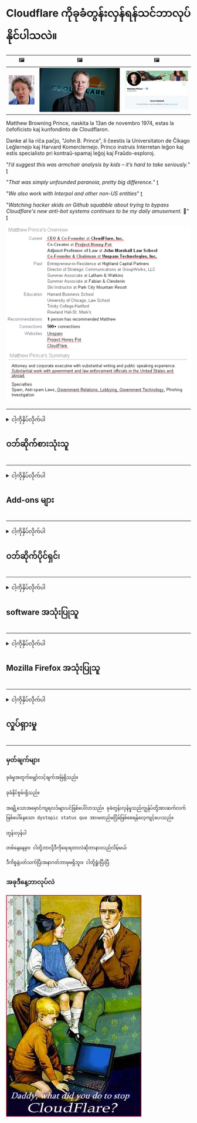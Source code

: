 # Cloudflare ကိုခုခံတွန်းလှန်ရန်သင်ဘာလုပ်နိုင်ပါသလဲ။

| 🖼 | 🖼 | 🖼 |
| --- | --- | --- |
| ![](../image/matthew_prince_teen.jpg) | ![](../image/matthew_prince.jpg) | ![](../image/blockedbymatthewprince.jpg) |


Matthew Browning Prince, naskita la 13an de novembro 1974, estas la ĉefoficisto kaj kunfondinto de Cloudflaron.

Danke al lia riĉa paĉjo, "John B. Prince", li ĉeestis la Universitaton de Ĉikago Leĝlernejo kaj Harvard Komerclernejo.
Princo instruis Interretan leĝon kaj estis specialisto pri kontraŭ-spamaj leĝoj kaj Fraŭdo-esploroj.


"*I’d suggest this was armchair analysis by kids – it’s hard to take seriously.*" [t](https://www.theguardian.com/technology/2015/nov/19/cloudflare-accused-by-anonymous-helping-isis)

"*That was simply unfounded paranoia, pretty big difference.*"  [t](https://twitter.com/xxdesmus/status/992757936123359233)

"*We also work with Interpol and other non-US entities*" [t](https://twitter.com/eastdakota/status/1203028504184360960)

"*Watching hacker skids on Github squabble about trying to bypass Cloudflare's new anti-bot systems continues to be my daily amusement.* 🍿" [t](https://twitter.com/eastdakota/status/1273277839102656515)


![](../image/whoismp.jpg)

---


<details>
<summary>ငါ့ကိုနှိပ်လိုက်ပါ

## ဝဘ်ဆိုက်စားသုံးသူ
</summary>


- သင်ကြိုက်နှစ်သက်သောဝက်ဘ်ဆိုက်သည် Cloudflare ကိုအသုံးပြုနေသည်ဆိုလျှင် Cloudflare ကိုမသုံးရန်ပြောပါ။
  - Facebook၊ Reddit, Twitter (သို့) Mastodon တို့လိုလူမှုမီဒီယာတွေမှာထူးခြားမှုမရှိပါဘူး။ [လုပ်ဆောင်ချက်များသည် hashtag များထက်ပိုမိုများသည်။](https://twitter.com/phyzonloop/status/1274132092490862594)
  - သင်အသုံး ၀ င်လိုလျှင်ဝက်ဘ်ဆိုက်ပိုင်ရှင်နှင့်ဆက်သွယ်ပါ။

[Cloudflare ကဆိုသည်](https://github.com/Eloston/ungoogled-chromium/issues/783):
```
သင်၏ပြexperienceနာနှင့်ကြုံတွေ့ရသောတိကျသော ၀ န်ဆောင်မှုများ (သို့) သင်၏အတွေ့အကြုံများကိုမျှဝေရန်အတွက်တိကျသော ၀ န်ဆောင်မှုများသို့မဟုတ် ၀ က်ဘ်ဆိုက်များအတွက်အုပ်ချုပ်ရေးမှူးများထံဆက်သွယ်ပါ။
```

[သင်မတောင်းခံပါက ၀ က်ဘ်ဆိုက်ပိုင်ရှင်သည်ဤပြthisနာကိုမည်သည့်အခါကမျှမသိပါ။](../PEOPLE.md)

![](../image/liberapay.jpg)

[အောင်မြင်သောဥပမာ](https://counterpartytalk.org/t/turn-off-cloudflare-on-counterparty-co-plz/164/5).<br>
မင်းမှာပြaနာရှိလား။ [ယခုအသံလွှင့်ပါ။](https://github.com/maraoz/maraoz.github.io/issues/1) အောက်ကဥပမာ။

```
သင်ကော်ပိုရိတ်ဆင်ဆာဖြတ်တောက်မှုနှင့်အစုလိုက်အပြုံလိုက်စောင့်ကြည့်ခြင်းကိုသာကူညီနေသည်
https://git.sdf.org/deCloudflare/cloudflare-tor/src/branch/master/README.md
```

```
သင်၏ဝဘ်ဆိုက်သည်ကိုယ်ရေးကိုယ်တာကိုချိုးဖောက်သောပုဂ္ဂလိကပိုင်ခြံရံထားသော CloudFlare တွင်ရှိသည်။
https://git.sdf.org/deCloudflare/cloudflare-tor/
```

- ၀ က်ဘ်ဆိုက်၏သီးသန့်တည်ရှိမှုမူဝါဒကိုဖတ်ရန်အချိန်ယူပါ။
  - အကယ်၍ ၀ က်ဘ်ဆိုက်သည် Cloudflare ၏နောက်တွင်ရှိလျှင်သို့မဟုတ် ၀ က်ဘ်ဆိုဒ်သည် Cloudflare နှင့်ချိတ်ဆက်ထားသောဝန်ဆောင်မှုများကိုအသုံးပြုနေသည်။

Cloudflare ဆိုသည်မှာမည်သည့်အရာဖြစ်ကြောင်းရှင်းပြပြီးသင်၏အချက်အလက်များကို Cloudflare နှင့်မျှဝေရန်ခွင့်ပြုချက်တောင်းရန်လိုအပ်သည်။ ထိုသို့ပြုလုပ်ရန်ပျက်ကွက်ပါကယုံကြည်မှုကိုချိုးဖောက်ရာရောက်သည့် ၀ က်ဘ်ဆိုက်အားရှောင်ရှားသင့်သည်။

[လက်ခံနိုင်သောသီးသန့်တည်ရှိမှုမူဝါဒဥပမာသည်ဤနေရာတွင်ဖြစ်သည်](https://archive.is/bDlTz) ("Subprocessors" > "Entity Name")

```
သင်၏ privacy မူဝါဒကိုကျွန်ုပ်ဖတ်ပြီး Cloudflare ဟူသောစကားလုံးကိုကျွန်ုပ်မတွေ့ပါ။
ကျွန်ုပ်သည်ကျွန်ုပ်၏အချက်အလက်များကို Cloudflare သို့ဆက်လက်ဆက်လက်ပေးပို့မည်ဆိုပါကသင့်အားအချက်အလက်များကိုမျှဝေရန်ကျွန်ုပ်ငြင်းဆိုပါသည်။
https://git.sdf.org/deCloudflare/cloudflare-tor/
```

ဤသည်မှာ Cloudflare ဟူသောစကားလုံးမရှိသောသီးသန့်တည်ရှိမှုမူဝါဒ၏ဥပမာတစ်ခုဖြစ်သည်။
[Liberland Jobs](https://archive.is/daKIr) [privacy policy](https://docsend.com/view/feiwyte):

![](../image/cfwontobey.jpg)

Cloudflare တွင်ကိုယ်ပိုင်သီးသန့်တည်ရှိမှုမူဝါဒရှိသည်။
[Cloudflare သည် doxxing များကိုနှစ်သက်သည်။](https://www.reddit.com/r/GamerGhazi/comments/2s64fe/be_wary_reporting_to_cloudflare/)

ဝက်ဘ်ဆိုက်ရဲ့ signup ပုံစံအတွက်နမူနာကောင်းတစ်ခု။
AFAIK, ၀ ဘ်ဆိုဒ်သုညပြုသည်။ သူတို့ကိုသင်ယုံမှာလား။

```
“ Sign up for XYZ” ကိုနှိပ်ခြင်းဖြင့်ကျွန်ုပ်တို့၏ ၀ န်ဆောင်မှုစည်းမျဉ်းများနှင့် privacy ဖော်ပြချက်ကိုသင်သဘောတူသည်။
သင်၏အချက်အလက်များကို Cloudflare နှင့်မျှဝေရန်လည်းသဘောတူပြီး Cloudflare ၏ privacy ဖော်ပြချက်ကိုလည်းသဘောတူသည်။
Cloudflare သည်သင်၏သတင်းအချက်အလက်များကိုယိုစိမ့်စေခြင်းသို့မဟုတ်ကျွန်ုပ်တို့၏ဆာဗာများသို့ဆက်သွယ်ခွင့်ပြုခြင်းမပြုလျှင်၎င်းသည်ကျွန်ုပ်တို့၏အမှားမဟုတ်ပါ။ [*]

[ ဆိုင်းအပ် ] [ ကျွန်တော်သဘောမတူပါ ]
```
[*] [PEOPLE.md](../PEOPLE.md)


- သူတို့ရဲ့ဝန်ဆောင်မှုကိုအသုံးမပြုဖို့ကြိုးစားပါ။ သင် Cloudflare အားဖြင့်ကြည့်ရှုနေကြောင်းသတိရပါ။
  - ["I'm in your TLS, sniffin' your passworz"](../image/iminurtls.jpg)

- အခြားဝဘ်ဆိုက်ကိုရှာပါ။ အင်တာနက်ပေါ်တွင်အခြားနည်းလမ်းများနှင့်အခွင့်အလမ်းများရှိသည်။

- သင်၏မိတ်ဆွေများကို Tor ကိုနေ့စဉ်အသုံးပြုရန်စည်းရုံးပါ။
  - အမည်ဝှက်ခြင်းသည်ပွင့်လင်းသောအင်တာနက်၏စံဖြစ်သင့်သည်။
  - [Tor စီမံကိန်းသည်ဤစီမံကိန်းကိုမနှစ်သက်ကြောင်းသတိပြုပါ။](../HISTORY.md)

</details>

------

<details>
<summary>ငါ့ကိုနှိပ်လိုက်ပါ

## Add-ons များ
</summary>

- သင်၏ browser သည် Firefox၊ Tor Browser သို့မဟုတ် Ungoogled Chromium ဖြစ်ပါကအောက်ဖော်ပြပါ add-ons များအနက်တစ်ခုကိုအသုံးပြုပါ။
  - အခြား add-on အသစ်တစ်ခုကိုသင်ထည့်လိုလျှင်၎င်းကို ဦး စွာမေးမြန်းပါ။


| နာမည် | Developer | ပံ့ပိုးမှု | ပိတ်ဆို့နိုင်သည် | ကြေငြာနိုင် | Chrome |
| -------- | -------- | -------- | -------- | -------- | -------- |
| [Bloku Cloudflaron MITM-Atakon](../subfiles/about.bcma.md) | #Addon | [ ? ](README.md) | **ဟုတ်တယ်**     | **ဟုတ်တယ်**     |  **ဟုတ်တယ်** |
| [Ĉu ligoj estas vundeblaj al MITM-atako?](../subfiles/about.ismm.md) | #Addon | [ ? ](README.md) | မဟုတ်ဘူး     | **ဟုတ်တယ်**     |  **ဟုတ်တယ်** |
| [Ĉu ĉi tiuj ligoj blokos Tor-uzanton?](../subfiles/about.isat.md) | #Addon | [ ? ](README.md) | မဟုတ်ဘူး     | **ဟုတ်တယ်**     |  **ဟုတ်တယ်** |
| [Block Cloudflare MITM Attack](https://trac.torproject.org/projects/tor/attachment/ticket/24351/block_cloudflare_mitm_attack-1.0.14.1-an%2Bfx.xpi)<br>[**DELETED BY TOR PROJECT**](../HISTORY.md) | nullius | [ ? ](tool/block_cloudflare_mitm_fx), [Link](README.md) | **ဟုတ်တယ်**     | **ဟုတ်တယ်**     |  မဟုတ်ဘူး |
| [TPRB](http://34ahehcli3epmhbu2wbl6kw6zdfl74iyc4vg3ja4xwhhst332z3knkyd.onion/) | Sw | [ ? ](http://34ahehcli3epmhbu2wbl6kw6zdfl74iyc4vg3ja4xwhhst332z3knkyd.onion/) | **ဟုတ်တယ်**     | **ဟုတ်တယ်**     |  မဟုတ်ဘူး |
| [Detect Cloudflare](https://addons.mozilla.org/en-US/firefox/addon/detect-cloudflare/) | Frank Otto | [ ? ](https://github.com/traktofon/cf-detect) | မဟုတ်ဘူး     | **ဟုတ်တယ်**     |  မဟုတ်ဘူး |
| [True Sight](https://addons.mozilla.org/en-US/firefox/addon/detect-cloudflare-plus/) | claustromaniac | [ ? ](https://github.com/claustromaniac/detect-cloudflare-plus) | မဟုတ်ဘူး     | **ဟုတ်တယ်**     |  မဟုတ်ဘူး |
| [Which Cloudflare datacenter am I visiting?](https://addons.mozilla.org/en-US/firefox/addon/cf-pop/) | 依云 | [ ? ](https://github.com/lilydjwg/cf-pop) | မဟုတ်ဘူး     | **ဟုတ်တယ်**     |  မဟုတ်ဘူး |


- "Decentraleyes" သည် "CDNJS (Cloudflare)" နှင့်ဆက်သွယ်မှုကိုရပ်တန့်နိုင်သည်။
  - ၎င်းသည်တောင်းဆိုမှုများစွာကိုကွန်ရက်များသို့မရောက်ရှိခြင်းကိုတားဆီးပေးပြီးဝက်ဘ်ဆိုက်များကိုချိုးဖောက်ခြင်းမှတားဆီးရန်ဒေသခံဖိုင်များကိုဆောင်ရွက်သည်။
  - တည်ဆောက်သူကပြန်လည်ဖြေကြားခဲ့သည်: "[very concerning indeed](https://github.com/Synzvato/decentraleyes/issues/236#issuecomment-352049501)", "[widespread usage severely centralizes the web](https://github.com/Synzvato/decentraleyes/issues/251#issuecomment-366752049)"

- [Cloudflare လက်မှတ်ကိုသင်၏ Certificate Authority (CA) မှလည်းဖယ်ရှားနိုင်သည်။](https://www.ssl.com/how-to/remove-root-certificate-firefox/)

</details>

------

<details>
<summary>ငါ့ကိုနှိပ်လိုက်ပါ

## ဝဘ်ဆိုက်ပိုင်ရှင်၊
</summary>


![](../image/word_cloudflarefree.jpg)

- Cloudflare ဖြေရှင်းချက် Period ကိုမသုံးပါနှင့်။
  - သင်, ထက်ပိုကောင်းတဲ့လုပ်နိုင်, ဟုတ်သလော [Cloudflare မှာယူမှုများ၊ အစီအစဉ်များ၊ ဒိုမိန်းများသို့မဟုတ်အကောင့်များကိုမည်သို့ဖယ်ရှားရမည်နည်း။](https://support.cloudflare.com/hc/en-us/articles/200167776-Removing-subscriptions-plans-domains-or-accounts)

| 🖼 | 🖼 |
| --- | --- |
| ![](../image/htmlalertcloudflare.jpg) | ![](../image/htmlalertcloudflare2.jpg) |

- ဖောက်သည်များထပ်လိုချင်ပါသလား။ ဘာလုပ်ရမှန်းမသိဘူး အရိပ်အမြွက်သည် "အထက်မျဉ်း" ဖြစ်သည်။
  - [မင်္ဂလာပါ၊ သင်သည်သင်၏ပုဂ္ဂိုလ်ရေးလုံခြုံမှုကိုအလေးအနက်ထားသည်ဟုသင်ရေးသားခဲ့သော်လည်းကျွန်ုပ်သည် "Error 403 Forbidden Anonymous Proxy Not Allowed" ရရှိခဲ့သည်။](https://it.slashdot.org/story/19/02/19/0033255/stop-saying-we-take-your-privacy-and-security-seriously) ဘာလို့ Tor or VPN ကိုဘာကြောင့်ပိတ်ဆို့တာလဲ [အဘယ်ကြောင့်သင်ယာယီအီးမေးလ်များကိုပိတ်ဆို့ထားသနည်း](http://nomdjgwjvyvlvmkolbyp3rocn2ld7fnlidlt2jjyotn3qqsvzs2gmuyd.onion/mail/)

![](../image/anonexist.jpg)

- Cloudflare ကိုအသုံးပြုခြင်းသည်ပြတ်တောက်မှုအတွက်အခွင့်အလမ်းများကိုတိုးပွားစေသည်။ သင်၏ဆာဗာပိတ်ထားခြင်းသို့မဟုတ် Cloudflare ပိတ်ထားပါက website ည့်သည်များသည်သင်၏ဝက်ဘ်ဆိုက်ကိုဝင်ရောက်ကြည့်ရှုနိုင်မည်မဟုတ်ပါ
  - [Cloudflare ဟာဘယ်တော့မှမဆင်းဘူးလို့သင်ထင်ခဲ့တာလား](https://www.ibtimes.com/cloudflare-down-not-working-sites-producing-504-gateway-timeout-errors-2618008) [Another](https://twitter.com/Jedduff/status/1097875615997399040) [sample](https://twitter.com/search?f=tweets&vertical=default&q=Cloudflare%20is%20having%20problems). [Need more](../PEOPLE.md)?

![](../image/cloudflareinternalerror.jpg)

- Cloudflare ကို အသုံးပြု၍ သင်၏ "API ၀ န်ဆောင်မှု"၊ "ဆော့ဖ်ဝဲအပ်ဒိတ်ဆာဗာ" သို့မဟုတ် "RSS feed" ကိုအသုံးပြုခြင်းသည်သင်၏ဖောက်သည်ကိုထိခိုက်နစ်နာစေသည်။ ဖောက်သည်တစ်ယောက်ကမင်းကိုခေါ်ပြီး "မင်းရဲ့ API ကိုငါမသုံးနိုင်တော့ဘူး" လို့ပြောတယ်၊ ဘာဖြစ်နေလဲဆိုတာမင်းမသိဘူး။ Cloudflare သည်သင်၏ဖောက်သည်အားတိတ်တဆိတ်ပိတ်ဆို့နိုင်သည်။ ဒါကိုအဆင်ပြေတယ်လို့ထင်လား
  - RSS reader client နှင့် RSS reader online service များစွာရှိသည်။ လူတွေကိုစာရင်းသွင်းခွင့်မပြုရင်ဘာကြောင့် RSS Feed ကိုထုတ်ဝေနေတာလဲ။

![](../image/rssfeedovercf.jpg)

- HTTPS အသိအမှတ်ပြုလက်မှတ်လိုအပ်ပါသလား။ "Let's Encrypt" ကိုသုံးပါသို့မဟုတ် CA ကုမ္ပဏီမှဝယ်ပါ။

- DNS server လိုအပ်ပါသလား သင်၏ကိုယ်ပိုင်ဆာဗာကိုတပ်ဆင်။ မရပါ။ သူတို့ကော: [Hurricane Electric Free DNS](https://dns.he.net/), [Dyn.com](https://dyn.com/dns/), [1984 Hosting](https://www.1984hosting.com/), [Afraid.Org (အကယ်၍ သင် TOR ကိုအသုံးပြုပါကသင့်အကောင့်အားအုပ်ချုပ်သူမှဖျက်ပစ်ပါ)](https://freedns.afraid.org/)

- ဝန်ဆောင်မှုကိုရှာဖွေနေပါသလား။ အခမဲ့လား။ သူတို့ကော: [Onion Service](http://vww6ybal4bd7szmgncyruucpgfkqahzddi37ktceo3ah7ngmcopnpyyd.onion/en/security/network-security/tor/onionservices-best-practices), [Free Web Hosting Area](https://freewha.com/), [Autistici/Inventati Web Site Hosting](https://www.autinv5q6en4gpf4.onion/services/website), [Github Pages](https://pages.github.com/), [Surge](https://surge.sh/)
  - [Cloudflare မှအခြားရွေးချယ်စရာများ](../subfiles/cloudflare-alternatives.md)

- သင် "cloudflare-ipfs.com" ကိုအသုံးပြုနေပါသလား။ [Cloudflare IPFS မကောင်းဘူးဆိုတာသိလား။](../PEOPLE.md)

- သင်၏ဆာဗာတွင် OWASP နှင့် Fail2Ban ကဲ့သို့သော Web Application Firewall ကိုသွင်းပြီး၎င်းကိုစနစ်တကျ configure လုပ်ပါ။
  - Tor ကိုပိတ်ဆို့ခြင်းသည်အဖြေမဟုတ်ပါ။ သေးငယ်တဲ့မကောင်းတဲ့သုံးစွဲသူများအတွက်လူတိုင်းကိုအပြစ်မတင်ပါနှင့်။

- "Cloudflare Warp" အသုံးပြုသူများကိုသင့်ဝက်ဘ်ဆိုက်ကိုဝင်ရောက်ကြည့်ရှုခြင်းမှပိတ်ဆို့ခြင်းသို့မဟုတ်ပိတ်ဆို့ခြင်း။ တတ်နိုင်လျှင်အကြောင်းပြချက်တစ်ခုပေးပါ။

> အိုင်ပီစာရင်း: "[Cloudflare ရဲ့လက်ရှိအိုင်ပီပ္ပံ](cloudflare_inc/)"

> A: သူတို့ကိုပိတ်ပင်ပါ

```
server {
...
deny 173.245.48.0/20;
deny 103.21.244.0/22;
deny 103.22.200.0/22;
deny 103.31.4.0/22;
deny 141.101.64.0/18;
deny 108.162.192.0/18;
deny 190.93.240.0/20;
deny 188.114.96.0/20;
deny 197.234.240.0/22;
deny 198.41.128.0/17;
deny 162.158.0.0/15;
deny 104.16.0.0/12;
deny 172.64.0.0/13;
deny 131.0.72.0/22;
deny 2400:cb00::/32;
deny 2606:4700::/32;
deny 2803:f800::/32;
deny 2405:b500::/32;
deny 2405:8100::/32;
deny 2a06:98c0::/29;
deny 2c0f:f248::/32;
...
}
```

> B: သတိပေးစာမျက်နှာသို့ redirect

```
http {
...
geo $iscf {
default 0;
173.245.48.0/20 1;
103.21.244.0/22 1;
103.22.200.0/22 1;
103.31.4.0/22 1;
141.101.64.0/18 1;
108.162.192.0/18 1;
190.93.240.0/20 1;
188.114.96.0/20 1;
197.234.240.0/22 1;
198.41.128.0/17 1;
162.158.0.0/15 1;
104.16.0.0/12 1;
172.64.0.0/13 1;
131.0.72.0/22 1;
2400:cb00::/32 1;
2606:4700::/32 1;
2803:f800::/32 1;
2405:b500::/32 1;
2405:8100::/32 1;
2a06:98c0::/29 1;
2c0f:f248::/32 1;
}
...
}

server {
...
if ($iscf) {rewrite ^ https://example.com/cfwsorry.php;}
...
}

<?php
header('HTTP/1.1 406 Not Acceptable');
echo <<<CLOUDFLARED
Thank you for visiting ourwebsite.com!<br />
We are sorry, but we can't serve you because your connection is being intercepted by Cloudflare.<br />
Please read https://git.sdf.org/deCloudflare/cloudflare-tor for more information.<br />
CLOUDFLARED;
die();
```

- သင်လွတ်လပ်ခွင့်ကိုယုံကြည်ပြီးအမည်မသိအသုံးပြုသူများကိုကြိုဆိုပါက Tor Onion Service or I2P insite ကိုပြင်ဆင်ပါ။

- အခြား Clearnet / Tor dual ဝက်ဘ်ဆိုက်အော်ပရေတာများထံမှအကြံဥာဏ်တောင်းခံပြီးအမည်မသိသောမိတ်ဆွေများကိုဖွဲ့ပါ။

</details>

------

<details>
<summary>ငါ့ကိုနှိပ်လိုက်ပါ

## software အသုံးပြုသူ
</summary>


- Discord သည် CloudFlare ကိုအသုံးပြုသည်။ အခြားနည်းလမ်းများ? ကျွန်ုပ်တို့အကြံပြုပါသည် [**Briar** (Android)](https://f-droid.org/en/packages/org.briarproject.briar.android/), [Ricochet (PC)](https://ricochet.im/), [Tox + Tor (Android/PC)](https://tox.chat/download.html)
  - Briar တွင် Tor daemon ပါဝင်သောကြောင့် Orbot ကိုသင်တပ်ဆင်ရန်မလိုအပ်ပါ။
  - Qwtch developer များ၊ Open Privacy သည် stop_cloudflare ပရောဂျက်ကိုသူတို့၏ git ဝန်ဆောင်မှုမှအသိပေးခြင်းမရှိဘဲဖျက်ပစ်ခဲ့သည်။

- အကယ်၍ သင်သည် Debian GNU / Linux သို့မဟုတ်အခြားဆင်းသက်လာသူများကိုအသုံးပြုပါကစာရင်းသွင်းပါ: [bug #831835](https://bugs.debian.org/cgi-bin/bugreport.cgi?bug=831835). အကယ်၍ သင်တတ်နိုင်လျှင် patch ကိုအတည်ပြုရန်နှင့်၎င်းကိုလက်ခံသင့်မသင့်ကိုမှန်ကန်သောကောက်ချက်ချရန်ကူညီသူကိုကူညီပါ။

- အမြဲတမ်းဤဘရောင်ဇာကိုအကြံပြုပါသည်။

| နာမည် | Developer | ပံ့ပိုးမှု | မှတ်ချက် |
| -------- | -------- | -------- | -------- |
| [Ungoogled-Chromium](https://ungoogled-software.github.io/ungoogled-chromium-binaries/) | Eloston | [ ? ](https://github.com/Eloston/ungoogled-chromium) | PC (Win, Mac, Linux)  _!Tor_ |
| [Bromite](https://www.bromite.org/fdroid) | Bromite | [ ? ](https://github.com/bromite/bromite/issues) | Android  _!Tor_ |
| [Tor Browser](https://www.torproject.org/download/) | Tor Project | [ ? ](https://support.torproject.org/) | PC (Win, Mac, Linux)  _Tor_|
| [Tor Browser Android](https://www.torproject.org/download/) | Tor Project | [ ? ](https://support.torproject.org/) | Android  _Tor_|
| [Onion Browser](https://itunes.apple.com/us/app/onion-browser/id519296448?mt=8) | Mike Tigas | [ ? ](https://github.com/OnionBrowser/OnionBrowser/issues) | Apple iOS  _Tor_|
| [GNU/Icecat](https://www.gnu.org/software/gnuzilla/) | GNU | [ ? ](https://www.gnu.org/software/gnuzilla/) | PC (Linux) |
| [IceCatMobile](https://f-droid.org/en/packages/org.gnu.icecat/) | GNU | [ ? ](https://lists.gnu.org/mailman/listinfo/bug-gnuzilla) | Android |
| [Iridium Browser](https://iridiumbrowser.de/about/) | Iridium | [ ? ](https://github.com/iridium-browser/iridium-browser/) | PC (Win, Mac, Linux, OpenBSD) |


အခြားဆော့ (ဖ်) ဝဲ၏ privacy သည်မပြည့်စုံပါ။ ဆိုလိုသည်မှာ Tor browser သည် "ပြီးပြည့်စုံသည်" ဟုမဆိုလိုပါ။
အင်တာနက်နှင့်နည်းပညာတွင် ၁၀၀% လုံခြုံမှုမရှိ၊ ၁၀၀% ပုဂ္ဂလိကပိုင်မရှိပါ။

- Tor ကိုအသုံးမပြုလိုပါသလား? Tor daemon ဖြင့်မည်သည့် browser ကိုမဆိုအသုံးပြုနိုင်သည်။
  - [သတိပြုရမည်မှာ Tor စီမံကိန်းသည်ဤသို့မနှစ်သက်ပါ။](https://support.torproject.org/tbb/tbb-9/) အကယ်၍ သင်နိုင်လျှင် Tor Browser ကိုသုံးပါ။
- [Chromium ကို Tor နှင့်မည်သို့အသုံးပြုရမည်](../subfiles/chromium_tor.md)


အခြားဆော့ (ဖ်) ဝဲ၏ privacy အကြောင်းပြောဆိုကြပါစို့။

- [အကယ်၍ သင်အမှန်တကယ် Firefox ကိုအသုံးပြုရန်လိုအပ်ပါက "Firefox ESR" ကိုရွေးပါ။](https://www.mozilla.org/en-US/firefox/organizations/)
  - [Firefox - စပိုင်ဝဲစောင့်ကြည့်ရေးအဖွဲ့](https://spyware.neocities.org/articles/firefox.html)
  - [လွတ်လပ်စွာပြောဆိုခွင့်ကိုတားမြစ်သည်၊ လွတ်လပ်စွာပြောဆိုခွင့်ကိုတားမြစ်သည်](https://web.archive.org/web/20200423010026/https://reclaimthenet.org/firefox-rejects-free-speech-bans-free-speech-commenting-plugin-dissenter-from-its-extensions-gallery/)
  - ["100+ downvotes ။ ဆော့ဖ်ဝဲကုမ္ပဏီတစ်ခုကိုကပ်ရန်တောင်းဆိုခြင်းသည်ပုံရသည် ... ဆော့ဖ်ဝဲသည်ဤမျှလောက်များလွန်းနေသည်။"](https://old.reddit.com/r/firefox/comments/gutdiw/weve_got_work_to_do_the_mozilla_blog/fslbbb6/)
  - [ဘာလို့လဲဆိုတော့ Firefox ကကျွန်တော့် URL bar မှာကမကထပြုထားတဲ့ link တွေကိုဘာကြောင့်ပြတာလဲ။](https://www.reddit.com/r/firefox/comments/jybx2w/uh_why_is_firefox_showing_me_sponsored_links_in/)
  - [Mozilla - စာတန်လူ့ဇာတိ](https://digdeeper.neocities.org/ghost/mozilla.html)

- [သတိရပါ၊ Mozilla သည် Cloudflare ဝန်ဆောင်မှုကိုအသုံးပြုနေသည်။](https://www.robtex.com/dns-lookup/www.mozilla.org) [သူတို့ဟာထုတ်ကုန်မှာ Cloudflare ရဲ့ DNS ၀ န်ဆောင်မှုကိုသုံးနေတယ်။](https://www.theregister.co.uk/2018/03/21/mozilla_testing_dns_encryption/)

- [Mozilla ကဒီလက်မှတ်ကိုတရားဝင်ငြင်းပယ်လိုက်သည်](https://bugzilla.mozilla.org/show_bug.cgi?id=1426618)

- [Firefox Focus ဟာဟာသတစ်ခုပါ။](https://github.com/mozilla-mobile/focus-android/issues/1743) [သူတို့ကဆက်သွယ်ရေးစနစ်ကိုပိတ်လိုက်မယ်လို့ကတိပေးခဲ့တယ်။](https://github.com/mozilla-mobile/focus-android/issues/4210)

- [PaleMoon / Basilisk developer သည် Cloudflare ကိုနှစ်သက်သည်။](https://github.com/mozilla-mobile/focus-android/issues/1743#issuecomment-345993097)
  - [Pale Moon's Archive Server သည် Malware များကို ၁၈ လကြာအောင်ဖြန့်ဖြူးခဲ့သည်](https://www.reddit.com/r/privacytoolsIO/comments/cc808y/pale_moons_archive_server_hacked_and_spread/)
  - သူသည် Tor အသုံးပြုသူများကိုမုန်းသည် - "[၎င်းသည် Tor ကိုဆန့်ကျင်ဘက်ဖြစ်စေပါစေ။ ဆိုဒ်အများစုသည် Tor ကိုအလွဲသုံးစားပြုမှုမြင့်မားစွာထည့်သွင်းစဉ်းစားရန်ရန်ပြုသင့်သည်။](https://github.com/yacy/yacy_search_server/issues/314#issuecomment-565932097)"

- [Waterfox တွင်ပြင်းထန်သော "ဖုန်းများပြproblemနာ" ရှိသည်](https://spyware.neocities.org/articles/waterfox.html)

- [Google Chrome ဟာ Spyware တစ်ခုပါ။](https://www.gnu.org/proprietary/malware-google.en.html)
  - [ဂူဂဲလ်ကသင်၏လုပ်ဆောင်မှုကိုမှတ်တမ်းတင်သည်။](https://spyware.neocities.org/articles/chrome.html)

- [SRWare Iron သည်ဖုန်းများစွာကိုအိမ်ဆက်သွယ်မှုပြုလုပ်သည်။](https://spyware.neocities.org/articles/iron.html) ၎င်းသည် google ဒိုမိန်းများနှင့်လည်းချိတ်ဆက်နိုင်သည်။

- [Brave Browser သည်ဖေ့စ်ဘွတ်ခ် / တွစ်တာ tracker များစာရင်းဖြစ်သည်။](https://www.bleepingcomputer.com/news/security/facebook-twitter-trackers-whitelisted-by-brave-browser/)
  - [ဒီနေရာမှာပြissuesနာများပိုပါတယ်။](https://spyware.neocities.org/articles/brave.html)
  - [binance Affiliate ID ကို](https://twitter.com/cryptonator1337/status/1269594587716374528)

- [မိုက်ခရိုဆော့ဖ် Edge က Facebook ကိုသုံးစွဲသူတွေရဲ့နောက်ကွယ်မှာ Flash ကုဒ်တစ်ခုပေးထားတယ်။](https://www.zdnet.com/article/microsoft-edge-lets-facebook-run-flash-code-behind-users-backs/)

- [Vivaldi သည်သင်၏ privacy ကိုလေးစားခြင်းမရှိပါ။](https://spyware.neocities.org/articles/vivaldi.html)

- [Opera spyware အဆင့် - အလွန်အမင်းမြင့်မားသော](https://spyware.neocities.org/articles/opera.html)

- Apple iOS: [iOS ကိုလုံးဝအသုံးမပြုသင့်ဘူး၊](https://www.gnu.org/proprietary/malware-apple.html)

ထို့ကြောင့်ကျွန်ုပ်တို့သည်အထက်ပါဇယားကိုသာအကြံပြုပါသည်။ ဘာမှမရှိ

</details>

------

<details>
<summary>ငါ့ကိုနှိပ်လိုက်ပါ

## Mozilla Firefox အသုံးပြုသူ
</summary>


- Firefox Nightly သည် debug-level အချက်အလက်များကို Mozilla ဆာဗာများသို့ opt-out နည်းလမ်းမရှိဘဲပေးပို့လိမ့်မည်။
  - [Mozilla ဆာဗာများသည် Cloudflare ကိုအသုံးပြုနေသည်](https://www.digwebinterface.com/?hostnames=www.mozilla.org%0D%0Amozilla.cloudflare-dns.com&type=&ns=resolver&useresolver=8.8.4.4&nameservers=)

- Mozilla ဆာဗာများနှင့်ဆက်သွယ်ရန် Firefox အားတားမြစ်နိုင်သည်။
  - [Mozilla ၏မူဝါဒပုံစံများ](https://github.com/mozilla/policy-templates/blob/master/README.md)
  - စိတ်ထဲထားပါ၊ ဒီလှည့်ကွက်သည်နောက်ဆက်တွဲဗားရှင်းတွင်အလုပ်လုပ်ခြင်းကိုရပ်တန့်သွားနိုင်သည်။
  - သူတို့ကိုလုံးဝပိတ်ဆို့ရန် firewall နှင့် DNS filter ကိုသုံးပါ။

"`/distribution/policies.json`"

>     "WebsiteFilter": {
> 		"Block": [
> 		"*://*.mozilla.com/*",
> 		"*://*.mozilla.net/*",
> 		"*://*.mozilla.org/*",
> 		"*://webcompat.com/*",
> 		"*://*.firefox.com/*",
> 		"*://*.thunderbird.net/*",
> 		"*://*.cloudflare.com/*"
> 		]
>     },


- ~~mozilla ၏ tracker တွင်အမှားတစ်ခုကိုသတင်းပို့ပါ၊ Cloudflare ကိုမသုံးပါနှင့်ဟုပြောပါ။~~ bugzilla နှင့်ပတ်သက်သော bug report ရှိခဲ့သည်။ လူအတော်များများဟာသူတို့ရဲ့စိုးရိမ်ပူပန်မှုကိုဖော်ပြခဲ့ကြပေမယ့်ဒီအမှားဟာ 2018 ခုနှစ်မှာ admin ရဲ့လျှို့ဝှက်ချက်ကိုဖုံးကွယ်ထားခဲ့သည်။

- DoH ကို Firefox တွင်ပိတ်နိုင်သည်။
  - [Firefox ၏ပုံမှန် DNS ပံ့ပိုးသူကိုပြောင်းလဲပါ](../subfiles/change-firefox-dns.md)

![](../image/firefoxdns.jpg)

- [သင်သည် ISP မဟုတ်သော DNS ကိုအသုံးပြုလိုပါက OpenNIC Tier2 DNS ဝန်ဆောင်မှုသို့မဟုတ် Cloudflare မဟုတ်သော DNS ၀ န်ဆောင်မှုတစ်ခုခုကိုအသုံးပြုရန်စဉ်းစားပါ။](https://wiki.opennic.org/start)
![](../image/opennic.jpg)
  - DNS ဖြင့် Cloudflare ကိုပိတ်ပါ။ [Crimeflare DNS](https://dns.crimeflare.eu.org/)

- သင် Tor ကို DNS resolver အဖြစ်အသုံးပြုနိုင်သည်။ [သင် Tor ကျွမ်းကျင်သူမဟုတ်ပါကဤနေရာတွင်မေးခွန်းမေးပါ။](https://tor.stackexchange.com/)

> **ဘယ်လိုလဲ?**
> 1. Tor ကို download လုပ်ပြီးသင်၏ကွန်ပျူတာပေါ်တွင် install လုပ်ပါ။
> 2. ဤလိုင်းကို "torrc" ဖိုင်ထဲသို့ထည့်ပါ။
> DNSPort 127.0.0.1:53
> 3. Tor ကိုပြန်လည်စတင်ပါ။
> 4. သင့်ကွန်ပျူတာ၏ DNS server ကို "127.0.0.1" သို့သတ်မှတ်ပါ။

</details>

------

<details>
<summary>ငါ့ကိုနှိပ်လိုက်ပါ

## လှုပ်ရှားမှု
</summary>


- သင့်ပတ်ဝန်းကျင်ရှိအခြားသူများအား Cloudflare ၏အန္တရာယ်များအကြောင်းပြောပြပါ။

- [ဒီ repository ကိုတိုးတက်အောင်ကူညီပါ။](https://git.sdf.org/deCloudflare/cloudflare-tor).
  - စာရင်းများ၊ ၎င်းကိုဆန့်ကျင်သောအငြင်းပွားမှုများနှင့်အသေးစိတ်အချက်အလက်နှစ်ခုလုံး။

- [Cloudflare (နှင့်အလားတူကုမ္ပဏီများနှင့်) အရာရာမှားယွင်းသည့်နေရာကိုမှတ်တမ်းတင်ပြီးလူသိရှင်ကြားထုတ်ပြန်ပါ၊ သင်ပြုလုပ်သည့်အခါဤသိုလှောင်ရုံကိုဖော်ပြရန်သေချာစေပါ](https://git.sdf.org/deCloudflare/cloudflare-tor) :)

- ပုံမှန်အားဖြင့် Tor ကိုလူအများ အသုံးပြု၍ ပိုများလာစေရန်ကမ္ဘာ၏မတူညီသောရှုထောင့်များမှ web ကိုတွေ့ကြုံခံစားနိုင်မည်။

- Social Flowers နှင့် Meatspace ရှိ Start အုပ်စုများ၊ ကမ္ဘာကြီးကို Cloudflare မှလွတ်မြောက်စေရန်ရည်ရွယ်သည်။

- သင့်လျော်သည့်နေရာတွင်ဤ repository ရှိဤအုပ်စုများနှင့်ချိတ်ဆက်ပါ။ ၎င်းသည်အုပ်စုများအနေဖြင့်အတူတကွလုပ်ဆောင်ရန်ညှိနှိုင်းရန်နေရာဖြစ်နိုင်သည်။

- [Cloudflare အတွက်အဓိပ္ပာယ်ပြည့်ဝသောကော်ပိုရေးရှင်းမဟုတ်သောအခြားရွေးချယ်စရာတစ်ခုပေးနိုင်သည့် coop တစ်ခုကိုစတင်ပါ။](../subfiles/cloudflare-alternatives.md)

- အနည်းဆုံး Cloudflare ကိုကာကွယ်ရန်အလွှာခုခံကာကွယ်မှုများကိုကူညီရန်မည်သည့်အခြားနည်းလမ်းကိုမဆိုကျွန်ုပ်တို့အားအသိပေးပါ။

- သင် Cloudflare ဝယ်ယူသူဖြစ်ပါကသင်၏ privacy settings ကိုသတ်မှတ်ပြီး၎င်းတို့ကိုချိုးဖောက်ရန်စောင့်ပါ။
  - [ထို့နောက်သူတို့ကို Spam / privacy ချိုးဖောက်မှုစွဲချက်များအောက်သို့ယူဆောင်လာပါ။](https://twitter.com/thexpaw/status/1108424723233419264)

- သင်အမေရိကန်ပြည်ထောင်စု၌ရောက်ရှိနေပြီးဝက်ဘ်ဆိုက်သည်ဘဏ်တစ်ခုသို့မဟုတ်စာရင်းကိုင်တစ်ယောက်ဖြစ်ပါက Gramm-Leach-Bliley အက်ဥပဒေ၊ သို့မဟုတ်အမေရိကန်လူမျိုးများမသန်စွမ်းသူများအက်ဥပဒေအောက်တွင်ဥပဒေအရဖိအားပေးမှုကိုယူဆောင်လာပြီးမည်မျှအထိရောက်ရှိသွားသည်ကိုကျွန်ုပ်တို့အားပြန်ပြောပြပါ။ ။

- အကယ်၍ ဝက်ဘ်ဆိုက်သည်အစိုးရ ၀ ဘ်ဆိုဒ်ဖြစ်ပါကအမေရိကန်ဖွဲ့စည်းပုံအခြေခံဥပဒေ၏ပထမပြင်ဆင်ချက်ကိုဥပဒေအရဖိအားပေးရန်ကြိုးစားပါ။

- သင်သည်အီးယူနိုင်ငံသားဖြစ်ပါကအထွေထွေအချက်အလက်ကာကွယ်ရေးစည်းမျဉ်းစည်းကမ်းများအရသင်၏ပုဂ္ဂိုလ်ရေးဆိုင်ရာအချက်အလက်များကိုပေးပို့ရန်ဝက်ဘ်ဆိုက်ကိုဆက်သွယ်ပါ။ အကယ်၍ သူတို့သည်သင့်သတင်းအချက်အလက်များကိုပေးရန်ငြင်းဆန်ပါက၎င်းသည်ဥပဒေကိုချိုးဖောက်ခြင်းဖြစ်သည်။

- ၀ က်ဘ်ဆိုက်တွင် ၀ န်ဆောင်မှုပေးမည်ဟုဆိုသောကုမ္ပဏီများအတွက်၎င်းတို့ကိုစားသုံးသူကာကွယ်ရေးအဖွဲ့အစည်းများနှင့် BBB တို့အား“ မှားယွင်းသောကြော်ငြာ” အဖြစ်ဖော်ပြရန်ကြိုးစားပါ။ Cloudflare ဝက်ဘ်ဆိုက်များကို Cloudflare ဆာဗာများမှတာဝန်ယူသည်။

- [USU တွင် ITfl မှအဆိုပြုချက်အရ Cloudflare သည်တရား ၀ င်လက်ဝါးကြီးအုပ်မှုဥပဒေကိုချိုးဖောက်ရန်လုံလောက်သောကြီးထွားမှုစတင်နေပြီဖြစ်သည်။](https://www.itu.int/en/ITU-T/Workshops-and-Seminars/20181218/Documents/Geoff_Huston_Presentation.pdf)

- GNU GPL ဗားရှင်း ၄ တွင်ထိုကဲ့သို့သော ၀ န်ဆောင်မှုနောက်ကွယ်ရှိအရင်းအမြစ်ကုဒ်များသိုလှောင်ခြင်းကိုတားမြစ်ရန်ပါ ၀ င်နိုင်သည်၊ GPLv4 နှင့်နောက်ပိုင်းပရိုဂရမ်များအားလုံးအတွက်အနည်းဆုံး source code ကို Tor အသုံးပြုသူများအားခွဲခြားဆက်ဆံခြင်းမရှိသောကြားခံမှတစ်ဆင့်ရယူနိုင်သည်ဟုယူဆနိုင်သည်။

</details>

------

### မှတ်ချက်များ

```
ခုခံမှုအတွက်မျှော်လင့်ချက်အမြဲရှိသည်။

ခုခံနိုင်စွမ်းရှိသည်။

အချို့သောအမှောင်ကျရလဒ်များပင်ဖြစ်ပေါ်လာသည်။ ခုခံတွန်းလှန်မှုသည်ကျွန်ုပ်တို့အားဆက်လက်ဖြစ်ပေါ်နေသော dystopic status quo အားမတည်မငြိမ်ဖြစ်စေရန်လေ့ကျင့်ပေးသည်။

တွန်းလှန်ပါ
```

```
တစ်နေ့နေ့မှာ၊ ငါတို့ဘာလို့ဒီကိုရေးရတာလဲဆိုတာနားလည်လိမ့်မယ်
```

```
ဒီကိစ္စနဲ့ပတ်သက်ပြီးအနာဂတ်ဘာမှမရှိဘူး။ ငါတို့ရှုံးပြီးပြီ
```

### အခုဒီနေ့ဘာလုပ်လဲ


![](../image/stopcf.jpg)
